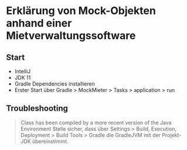 # Erklärung von Mock-Objekten anhand einer Mietverwaltungssoftware

## Start
* IntelliJ
* JDK 11
* Gradle Dependencies installieren
* Erster Start über Gradle > MockMieter > Tasks > application > run

## Troubleshooting
> Class has been compiled by a more recent version of the Java Environment
Stelle sicher, dass über Settings > Build, Execution, Deployment > Build Tools > Gradle die GradleJVM mit der Projekt-JDK übereinstimmt.
